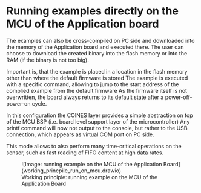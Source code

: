 # Running examples directly on the MCU of the Application board

The examples can also be cross-compiled on PC side and downloaded into the memory of the Application board and executed there.
The user can choose to download the created binary into the flash memory or into the RAM (if the binary is not too big).

Important is, that the example is placed in a location in the flash memory other than where the default firmware is stored
The example is executed with a specific command, allowing to jump to the start address of the complied example from the default firmware
As the firmware itself is not overwritten, the board always returns to its default state after a power-off-power-on cycle.

In this configuration the COINES layer provides a simple abstraction on top of the MCU BSP (i.e. board level support layer of the microcontroller)
Any printf command will now not output to the console, but rather to the USB connection, which appears as virtual COM port on PC side.

This mode allows to also perform many time-critical operations on the sensor, such as fast reading of FIFO content at high data rates.




<figure markdown>
  ![Image: running example on the MCU of the Application Board](working_princpile_run_on_mcu.drawio)
  <figcaption>Working principle: running example on the MCU of the Application Board</figcaption>
</figure>